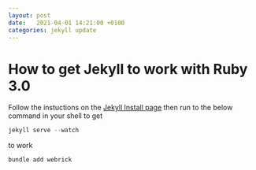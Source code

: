 ```yaml
---
layout: post
date:   2021-04-01 14:21:00 +0100
categories: jekyll update
---
```


# How to get Jekyll to work with Ruby 3.0
Follow the instuctions on the [Jekyll Install page](https://jekyllrb.com/docs/installation/windows/) then run to the below command in your shell to get

```Powershell
jekyll serve --watch 
```

to work

``` powershell
bundle add webrick
```